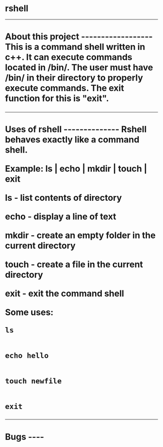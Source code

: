 # rshell

------------------
<h1>About this project
------------------
This is a command shell written in c++. It can execute commands located in /bin/. The user must have /bin/ in their directory to properly execute commands. The exit function for this is "exit".

--------------
<h1>Uses of rshell
--------------
Rshell behaves exactly like a command shell. 

Example:
ls | echo | mkdir | touch | exit

<p>ls - list contents of directory
<p>echo - display a line of text
<p>mkdir - create an empty folder in the current directory
<p>touch - create a file in the current directory
<p>exit - exit the command shell

<p>Some uses:
<br>
    <code><p>ls
    <p>echo hello
    <p>touch newfile
    <p>exit</code>

----
<h1>Bugs
----

